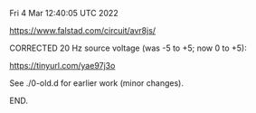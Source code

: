 Fri  4 Mar 12:40:05 UTC 2022

  https://www.falstad.com/circuit/avr8js/
  
CORRECTED 20 Hz source voltage (was -5 to +5; now 0 to +5):

  https://tinyurl.com/yae97j3o

See ./0-old.d for earlier work (minor changes).

END.
